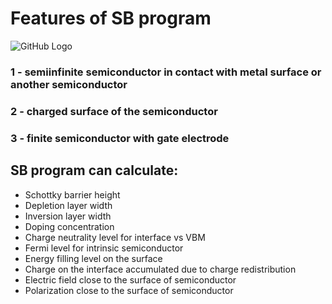 # Features of SB program

![GitHub Logo](https://github.com/Dmitry-Skachkov/SB/blob/main/Docs/SB_features.jpg)

### 1 - semiinfinite semiconductor in contact with metal surface or another semiconductor

### 2 - charged surface of the semiconductor 

### 3 - finite semiconductor with gate electrode

## SB program can calculate:

 * Schottky barrier height
 * Depletion layer width
 * Inversion layer width
 * Doping concentration
 * Charge neutrality level for interface vs VBM
 * Fermi level for intrinsic semiconductor
 * Energy filling level on the surface
 * Charge on the interface accumulated due to charge redistribution
 * Electric field close to the surface of semiconductor
 * Polarization close to the surface of semiconductor  
